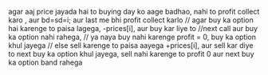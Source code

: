 agar aaj price jayada hai to buying day ko aage badhao, nahi to profit collect karo , aur bd=sd=i; aur last me bhi profit collect karlo
​
​
// agar buy ka option hai karenge to paisa lagega, -prices[i], aur buy kar liye to
//next call aur buy ka option nahi rahega,
// ya naya buy nahi karenge profit = 0, buy ka option khul jayega
// else sell karenge to paisa aayega +prices[i], aur sell kar diye to next buy ka option khul jayega, sell nahi karenge to profit 0 aur next buy ka option band rahega